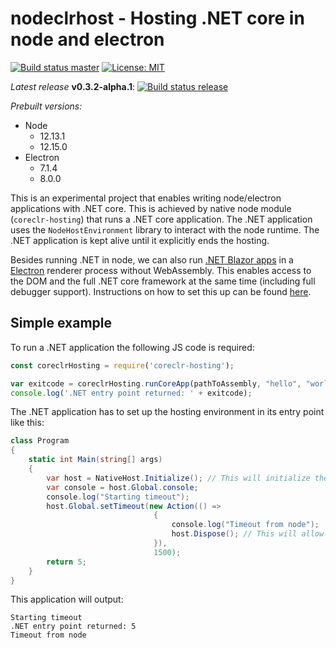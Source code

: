 # nodeclrhost - Hosting .NET core in node and electron

[![Build status master](https://travis-ci.com/sanosdole/nodeclrhost.svg?branch=master)](https://travis-ci.com/sanosdole/nodeclrhost) [![License: MIT](https://img.shields.io/badge/License-MIT-yellow.svg)](https://opensource.org/licenses/MIT)

_Latest release_ __v0.3.2-alpha.1__: [![Build status release](https://travis-ci.com/sanosdole/nodeclrhost.svg?branch=v0.3.2-alpha.1)](https://travis-ci.com/sanosdole/nodeclrhost)

_Prebuilt versions:_

- Node
  - 12.13.1
  - 12.15.0
- Electron
  - 7.1.4
  - 8.0.0

This is an experimental project that enables writing node/electron applications with .NET core.
This is achieved by native node module (`coreclr-hosting`) that runs a .NET core application.
The .NET application uses the `NodeHostEnvironment` library to interact with the node runtime.
The .NET application is kept alive until it explicitly ends the hosting.

Besides running .NET in node, we can also run [.NET Blazor apps](https://dotnet.microsoft.com/apps/aspnet/web-apps/blazor) in a [Electron](https://electronjs.org/) renderer process without WebAssembly.
This enables access to the DOM and the full .NET core framework at the same time (including full debugger support).
Instructions on how to set this up can be found [here](docs/electron-blazor-setup.md).

## Simple example

To run a .NET application the following JS code is required:

```js
const coreclrHosting = require('coreclr-hosting');

var exitcode = coreclrHosting.runCoreApp(pathToAssembly, "hello", "world");
console.log('.NET entry point returned: ' + exitcode);
```

The .NET application has to set up the hosting environment in its entry point like this:

```cs
class Program
{
    static int Main(string[] args)
    {
        var host = NativeHost.Initialize(); // This will initialize the bridge
        var console = host.Global.console;
        console.log("Starting timeout");
        host.Global.setTimeout(new Action(() =>
                                {
                                    console.log("Timeout from node");
                                    host.Dispose(); // This will allow the node application to exit
                                }),
                                1500);
        return 5;
    }
}
```

This application will output:

```console
Starting timeout
.NET entry point returned: 5
Timeout from node
```

